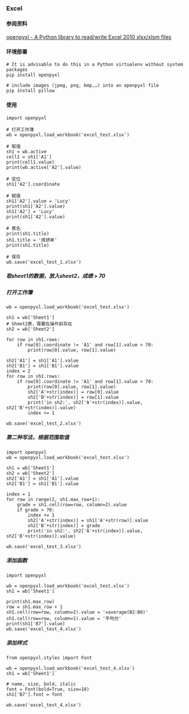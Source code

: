 ### Excel ###
#### 参阅资料 ####
[openpyxl - A Python library to read/write Excel 2010 xlsx/xlsm files](https://openpyxl.readthedocs.io/en/latest/)

#### 环境部署 ####
	# It is advisable to do this in a Python virtualenv without system packages
	pip install openpyxl

	# include images (jpeg, png, bmp,…) into an openpyxl file
	pip install pillow

#### 使用 ####

	import openpyxl
	
	# 打开工作簿
	wb = openpyxl.load_workbook('excel_test.xlsx')
	
	# 取值
	sh1 = wb.active
	cell1 = sh1['A1']
	print(cell1.value)
	print(wb.active['A2'].value)

	# 定位
	sh1['A2'].coordinate

	# 赋值
	sh1['A2'].value = 'Lucy'
	print(sh1['A2'].value)
	sh1['A2'] = 'Lucy'
	print(sh1['A2'].value)

	# 表名
	print(sh1.title)
	sh1.title = '成绩单'
	print(sh1.title)

	# 保存
	wb.save('excel_test_1.xlsx')


##### 取sheet1的数据，放入sheet2，成绩 > 70
##### 打开工作簿
	wb = openpyxl.load_workbook('excel_test.xlsx')
	
	sh1 = wb['Sheet1']
	# Sheet2表，需要在操作前存在
	sh2 = wb['Sheet2']
	
	for row in sh1.rows:
	    if row[0].coordinate != 'A1' and row[1].value > 70:
	        print(row[0].value, row[1].value)

	sh2['A1'] = sh1['A1'].value
	sh2['B1'] = sh1['B1'].value
	index = 2
	for row in sh1.rows:
	    if row[0].coordinate != 'A1' and row[1].value > 70:
	        print(row[0].value, row[1].value)
	        sh2['A'+str(index)] = row[0].value
	        sh2['B'+str(index)] = row[1].value
	        print('in sh2:', sh2['A'+str(index)].value, sh2['B'+str(index)].value)
	        index += 1
	
	wb.save('excel_test_2.xlsx')   
		

##### 第二种写法，根据范围取值
	
	import openpyxl
	wb = openpyxl.load_workbook('excel_test.xlsx')
	
	sh1 = wb['Sheet1']
	sh2 = wb['Sheet2']
	sh2['A1'] = sh1['A1'].value
	sh2['B1'] = sh1['B1'].value
	
	index = 1 
	for row in range(2, sh1.max_row+1):
	    grade = sh1.cell(row=row, column=2).value
	    if grade > 70:
	        index += 1
	        sh2['A'+str(index)] = sh1['A'+str(row)].value
	        sh2['B'+str(index)] = grade
	        print('in sh2:', sh2['A'+str(index)].value, sh2['B'+str(index)].value)
	
	wb.save('excel_test_3.xlsx')

##### 添加函数
	import openpyxl
	
	wb = openpyxl.load_workbook('excel_test.xlsx')
	sh1 = wb['Sheet1']
	
	print(sh1.max_row)
	row = sh1.max_row + 1
	sh1.cell(row=row, column=2).value = '=average(B2:B6)'
	sh1.cell(row=row, column=1).value = '平均分'
	print(sh1['B7'].value)
	wb.save('excel_test_4.xlsx')

##### 添加样式
	from openpyxl.styles import Font
	
	wb = openpyxl.load_workbook('excel_test_4.xlsx')
	sh1 = wb['Sheet1']
	
	# name, size, bold, italic
	font = Font(bold=True, size=18)
	sh1['B7'].font = font
	
	wb.save('excel_test_4.xlsx')





